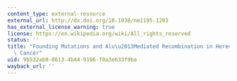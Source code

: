 ```yaml
---
content_type: external-resource
external_url: http://dx.doi.org/10.1038/nm1195-1203
has_external_license_warning: true
license: https://en.wikipedia.org/wiki/All_rights_reserved
status: ''
title: "Founding Mutations and Alu\u2013Mediated Recombination in Hereditary Colon\
  \ Cancer"
uid: 9b532ab0-0613-4b44-9196-f0a3e633f9ba
wayback_url: ''
---
```

